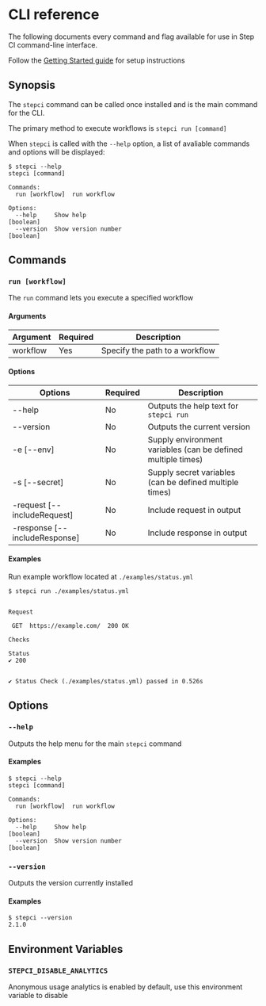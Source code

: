 # CLI reference

The following documents every command and flag available for use in Step CI command-line interface.

Follow the [Getting Started guide](./get-started.md) for setup instructions

## Synopsis

The `stepci` command can be called once installed and is the main command for the CLI.

The primary method to execute workflows is `stepci run [command]`

When `stepci` is called with the `--help` option, a list of avaliable commands and options will be displayed:

```console
$ stepci --help
stepci [command]

Commands:
  run [workflow]  run workflow

Options:
  --help     Show help                                                 [boolean]
  --version  Show version number                                       [boolean]
  ```

## Commands

### `run [workflow]`

The `run` command lets you execute a specified workflow

#### **Arguments**

| Argument | Required | Description |
|-|-|-|
| workflow | Yes | Specify the path to a workflow |

#### **Options**

| Options | Required | Description |
|-|-|-|
| --help | No | Outputs the help text for `stepci run` |
| --version | No | Outputs the current version |
| -e [--env] | No | Supply environment variables (can be defined multiple times) |
| -s [--secret] | No | Supply secret variables (can be defined multiple times) |
| -request [--includeRequest] | No | Include request in output |
| -response [--includeResponse] | No | Include response in output |

#### **Examples**

Run example workflow located at `./examples/status.yml`

```console
$ stepci run ./examples/status.yml


Request

 GET  https://example.com/  200 OK

Checks

Status
✔ 200


✔ Status Check (./examples/status.yml) passed in 0.526s
```

## Options

### `--help`
Outputs the help menu for the main `stepci` command

#### **Examples**

```console
$ stepci --help
stepci [command]

Commands:
  run [workflow]  run workflow

Options:
  --help     Show help                                                 [boolean]
  --version  Show version number                                       [boolean]
```

### `--version`
Outputs the version currently installed

#### **Examples**

```console
$ stepci --version
2.1.0
```

## Environment Variables

### `STEPCI_DISABLE_ANALYTICS`

Anonymous usage analytics is enabled by default, use this environment variable to disable
